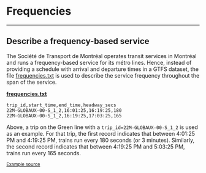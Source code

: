 # Frequencies

<hr>

## Describe a frequency-based service

The Société de Transport de Montréal operates transit services in Montréal and runs a frequency-based service for its métro lines. Hence, instead of providing a schedule with arrival and departure times in a GTFS dataset, the file [frequencies.txt](../../reference/#frequenciestxt) is used to describe the service frequency throughout the span of the service. 

[**frequencies.txt**](../../reference/#frequenciestxt)

```
trip_id,start_time,end_time,headway_secs
22M-GLOBAUX-00-S_1_2,16:01:25,16:19:25,180
22M-GLOBAUX-00-S_1_2,16:19:25,17:03:25,165
```

Above, a trip on the Green line with a `trip_id=22M-GLOBAUX-00-S_1_2` is used as an example. For that trip, the first record indicates that between 4:01:25 PM and 4:19:25 PM, trains run every 180 seconds (or 3 minutes). Similarly, the second record indicates that between 4:19:25 PM and 5:03:25 PM, trains run every 165 seconds.



<sup>[Example source](https://www.stm.info/en/about/developers)</sup>